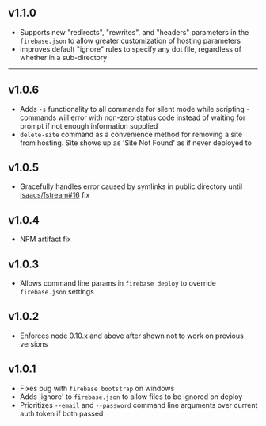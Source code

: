 ## v1.1.0
- Supports new "redirects", "rewrites", and "headers" parameters in the `firebase.json` to allow greater customization of hosting parameters
- improves default "ignore" rules to specify any dot file, regardless of whether in a sub-directory

- - -

## v1.0.6
- Adds `-s` functionality to all commands for silent mode while scripting - commands will error with non-zero status code instead of waiting for prompt if not enough information supplied
- `delete-site` command as a convenience method for removing a site from hosting. Site shows up as 'Site Not Found' as if never deployed to

## v1.0.5
- Gracefully handles error caused by symlinks in public directory until [isaacs/fstream#16](https://github.com/isaacs/fstream/pull/16) fix

## v1.0.4
- NPM artifact fix

## v1.0.3
- Allows command line params in `firebase deploy` to override `firebase.json` settings

## v1.0.2
- Enforces node 0.10.x and above after shown not to work on previous versions

## v1.0.1
- Fixes bug with `firebase bootstrap` on windows
- Adds 'ignore' to `firebase.json` to allow files to be ignored on deploy
- Prioritizes `--email` and `--password` command line arguments over current auth token if both passed
